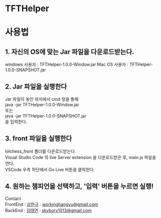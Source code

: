 # TFTHelper

# 사용법

## 1. 자신의 OS에 맞는 Jar 파일을 다운로드받는다.
windows 사용자 : TFTHelper-1.0.0-Window.jar
Mac OS 사용자 : TFTHelper-1.0.0-SNAPSHOT.jar

## 2. Jar 파일을 실행한다
Jar 파일이 놓인 위치에서 cmd 창을 통해 <br>java -jar TFTHelper-1.0.0-Window.jar <br>또는 <br>java -jar TFTHelper-1.0.0-SNAPSHOT.jar <br>을 입력한다.

## 3. front 파일을 실행한다
lolchess_front 폴더를 다운로드받는다.<br>
Visual Studio Code 의 live Server extension 을 다운로드받은 후, main.js 파일을 연다.<br>
VSCode 우측 하단에서 Go Live 버튼을 클릭한다.

## 4. 원하는 챔피언을 선택하고, '입력' 버튼을 누르면 실행!

Contact <br>
FrontEnd : [상한규](https://github.com/LittleWaterDrops) : workinghangyu@gmail.com<br>
BackEnd : [김태연](https://github.com/skybory) : skybory1013@gmail.com
